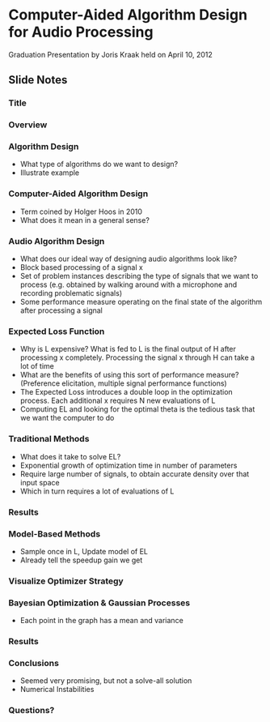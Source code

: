 # Computer-Aided Algorithm Design for Audio Processing

Graduation Presentation by Joris Kraak held on April 10, 2012

## Slide Notes

### Title

### Overview

### Algorithm Design
* What type of algorithms do we want to design?
* Illustrate example

### Computer-Aided Algorithm Design
* Term coined by Holger Hoos in 2010
* What does it mean in a general sense?

### Audio Algorithm Design
* What does our ideal way of designing audio algorithms look like?
* Block based processing of a signal x
* Set of problem instances describing the type of signals that we want to process (e.g. obtained by walking around with a microphone and recording problematic signals)
* Some performance measure operating on the final state of the algorithm after processing a signal

### Expected Loss Function
* Why is L expensive? What is fed to L is the final output of H after processing x completely. Processing the signal x through H can take a lot of time
* What are the benefits of using this sort of performance measure? (Preference elicitation, multiple signal performance functions)
* The Expected Loss introduces a double loop in the optimization process. Each additional x requires N new evaluations of L
* Computing EL and looking for the optimal theta is the tedious task that we want the computer to do

### Traditional Methods
* What does it take to solve EL?
* Exponential growth of optimization time in number of parameters
* Require large number of signals, to obtain accurate density over that input space
* Which in turn requires a lot of evaluations of L

### Results

### Model-Based Methods
* Sample once in L, Update model of EL
* Already tell the speedup gain we get

### Visualize Optimizer Strategy

### Bayesian Optimization & Gaussian Processes
* Each point in the graph has a mean and variance

### Results

### Conclusions
* Seemed very promising, but not a solve-all solution
* Numerical Instabilities

### Questions?

